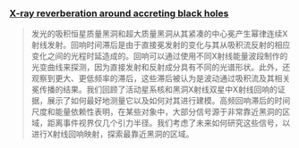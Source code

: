 ### [X-ray reverberation around accreting black holes](https://arxiv.org/pdf/1405.6575)
> 发光的吸积恒星质量黑洞和超大质量黑洞从其紧凑的中心冕产生幂律连续X射线发射。回响时间滞后是由于直接冕发射的变化与其从吸积流反射的相应变化之间的光程时延造成的。回响可以通过使用不同X射线能量波段制作的光变曲线来探测，因为直接发射和反射成分具有不同的光谱形状。此外，还观察到更大、更低频率的滞后，这些滞后被认为是波动通过吸积流及其相关冕传播的结果。我们回顾了活动星系核和黑洞X射线双星中X射线回响的证据，展示了如何最好地测量它以及如何对其进行建模。高频回响滞后的时间尺度和能量依赖性表明，在某些对象中，大部分信号源于非常靠近黑洞的区域，距离事件视界仅几个引力半径。我们考虑了未来如何研究这些信号，以进行X射线回响映射，探索最靠近黑洞的区域。
